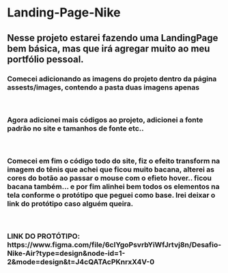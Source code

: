 # Landing-Page-Nike
<h2>Nesse projeto estarei fazendo uma LandingPage bem básica, mas que irá agregar muito ao meu portfólio pessoal. </h2>
<h3>Comecei adicionando as imagens do projeto dentro da página assests/images, contendo a pasta duas imagens apenas</h3><br>
<h3>Agora adicionei mais códigos ao projeto, adicionei a fonte padrão no site e tamanhos de fonte etc..</h3><br>
<h3>Comecei em fim o código todo do site, fiz o efeito transform na imagem do tênis que achei que ficou muito bacana, alterei as cores do botão ao passar o mouse com o efieto hover.. ficou bacana também... e por fim alinhei bem todos os elementos na tela conforme o protótipo que peguei como base. Irei deixar o link do protótipo caso alguém queira.</h3><br>
<h3>LINK DO PROTÓTIPO: https://www.figma.com/file/6cIYgoPsvrbYiWfJrtvj8n/Desafio-Nike-Air?type=design&node-id=1-2&mode=design&t=J4cQATAcPKnrxX4V-0</h3>
